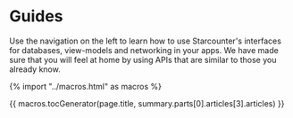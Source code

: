 # Guides

Use the navigation on the left to learn how to use Starcounter's interfaces for databases, view-models and networking in your apps. We have made sure that you will feel at home by using APIs that are similar to those you already know.

{% import "../macros.html" as macros %}

{{ macros.tocGenerator(page.title, summary.parts[0].articles[3].articles) }}
